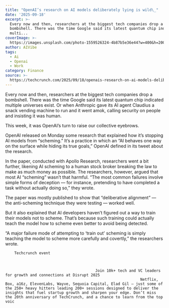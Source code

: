 ```yaml
---
title: "OpenAI’s research on AI models deliberately lying is wild\_"
date: '2025-09-18'
excerpt: >-
  Every now and then, researchers at the biggest tech companies drop a
  bombshell. There was the time Google said its latest quantum chip indicated
  multi...
coverImage: >-
  https://images.unsplash.com/photo-1559526324-4b87b5e36e44?w=400&h=200&fit=crop&auto=format
author: AIVibe
tags:
  - Ai
  - Openai
  - Work
category: Finance
source: >-
  https://techcrunch.com/2025/09/18/openais-research-on-ai-models-deliberately-lying-is-wild/
---
```

Every now and then, researchers at the biggest tech companies drop a bombshell. There was the time Google said its latest quantum chip indicated multiple universes exist. Or when Anthropic gave its AI agent Claudius a snack vending machine to run and it went amok, calling security on people and insisting it was human.  

This week, it was OpenAI’s turn to raise our collective eyebrows. 


	
	




	
	



OpenAI released on Monday some research that explained how it’s stopping AI models from “scheming.” It’s a  practice in which an “AI behaves one way on the surface while hiding its true goals,” OpenAI defined in its tweet about the research.   

In the paper, conducted with Apollo Research, researchers went a bit further, likening AI scheming to a human stock broker breaking the law to make as much money as possible. The researchers, however, argued that most AI “scheming” wasn’t that harmful. “The most common failures involve simple forms of deception — for instance, pretending to have completed a task without actually doing so,” they wrote. 

The paper was mostly published to show that “deliberative alignment⁠” — the anti-scheming technique they were testing — worked well. 

But it also explained that AI developers haven’t figured out a way to train their models not to scheme. That’s because such training could actually teach the model how to scheme even better to avoid being detected. 

“A major failure mode of attempting to ‘train out’ scheming is simply teaching the model to scheme more carefully and covertly,” the researchers wrote. 

	
		
					
		Techcrunch event
		
			
				
											Join 10k+ tech and VC leaders for growth and connections at Disrupt 2025
																Netflix, Box, a16z, ElevenLabs, Wayve, Sequoia Capital, Elad Gil — just some of the 250+ heavy hitters leading 200+ sessions designed to deliver the insights that fuel startup growth and sharpen your edge. Don’t miss the 20th anniversary of TechCrunch, and a chance to learn from the top voic
